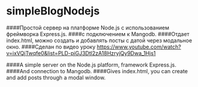 # simpleBlogNodejs
####Простой сервер на платформе Node.js с использованием фреймворка Express.js.
####c подключением к  Mangodb.
####Отдает index.html, можно создать и добавлять посты с датой через модальное окно.
####Сделан по видео уроку https://www.youtube.com/watch?v=ixVQjTwqfe0&list=PLD-piGJ3Dtl2zA18HzryjQy9Dwa_1Hjs1

####A simple server on the Node.js platform, framework Express.js.
####And connection to Mangodb.
####Gives index.html, you can create and add posts through a modal window.

